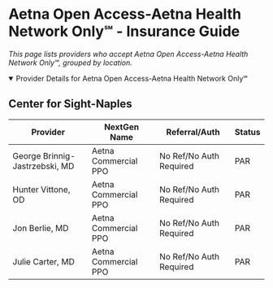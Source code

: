 # Aetna Open Access-Aetna Health Network Only℠ - Insurance Guide

*This page lists providers who accept Aetna Open Access-Aetna Health Network Only℠, grouped by location.*

<details open><summary>Provider Details for Aetna Open Access-Aetna Health Network Only℠</summary>

## Center for Sight-Naples

| Provider | NextGen Name | Referral/Auth | Status |
|----------|-------------|--------------|--------|
| George Brinnig-Jastrzebski, MD | Aetna Commercial PPO | No Ref/No Auth Required | PAR |
| Hunter Vittone, OD | Aetna Commercial PPO | No Ref/No Auth Required | PAR |
| Jon Berlie, MD | Aetna Commercial PPO | No Ref/No Auth Required | PAR |
| Julie Carter, MD | Aetna Commercial PPO | No Ref/No Auth Required | PAR |

</details>

